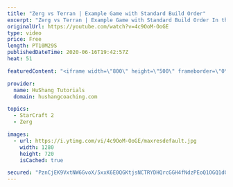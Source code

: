 ```yaml
---
title: "Zerg vs Terran | Example Game with Standard Build Order"
excerpt: "Zerg vs Terran | Example Game with Standard Build Order In this guide we learn how to defend early Terran attacks.  Coaching -------------------------------------------------------------------------- Interested in Starcraft lessons? Check out my website! I would love to help you improve and reach your"
originalUrl: https://youtube.com/watch?v=4c9OoM-OoGE
type: video
price: Free
length: PT10M29S
publishedDateTime: 2020-06-16T19:42:57Z
heat: 51

featuredContent: "<iframe width=\"800\" height=\"500\" frameborder=\"0\" src=\"https://www.youtube.com/embed/4c9OoM-OoGE\" allow=\"accelerometer; autoplay; encrypted-media; gyroscope; picture-in-picture\" allowfullscreen></iframe>"

provider:
  name: HuShang Tutorials
  domain: hushangcoaching.com

topics:
  - StarCraft 2
  - Zerg

images:
  - url: https://i.ytimg.com/vi/4c9OoM-OoGE/maxresdefault.jpg
    width: 1280
    height: 720
    isCached: true

secured: "PznCjEK9VxtNW6GvoX/5xxK6E0QGKtjsNCTRYDHQrcGGH4fNdzPEoQ1OGQ1d0BmIP+xXDP5xEpKEDMLN6ek9IN441uWKJQxYuOTjpLsqCG9QWn1s4QZdufjoHd/NNUrfnE4/+lebTyMmChkA9K2tAtVX4sp6V+9S8OlZC3Zi9GV4lWgxO5BoReZbDTSiAt1AkrI6o+OfsBfPplTISc4PH4QoFu8F58Z9stSUBgSKQeccTxI88N/GUtKcsezGuEfM1z9udD7qIwmkJKRbiqVxgMtoq1rRJzPOUuEbEYQbUg24KOPcIiPdLpiNqKjYBtm9JvE4VkSVor14h6YZMZfaypoCQN79wbCqMEgofL+jRYlBLc1YmwCYe6cNhuWsYi884j9qrxFZ5Y5pkLLP7i8aKVTzqsQQqhN/+46LT+ABzZo=;njuooiWAa099JtHA4IQ/TQ=="
---
```


